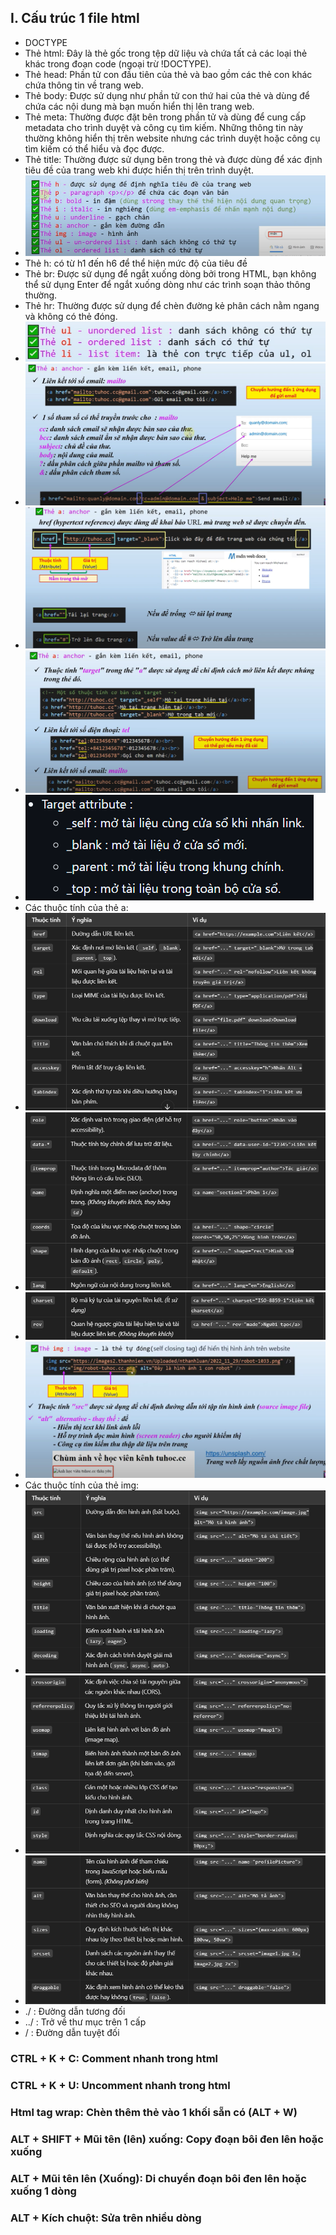 ## I. Cấu trúc 1 file html

- DOCTYPE
- Thẻ html: Đây là thẻ gốc trong tệp dữ liệu và chứa tất cả các loại thẻ khác trong đoạn code (ngoại trừ !DOCTYPE).
- Thẻ head: Phần tử con đầu tiên của thẻ <html> và bao gồm các thẻ con khác chứa thông tin về trang web.
- Thẻ body: Được sử dụng như phần tử con thứ hai của thẻ <html> và dùng để chứa các nội dung mà bạn muốn hiển thị lên trang web.
- Thẻ meta: Thường được đặt bên trong phần tử <head> và dùng để cung cấp metadata cho trình duyệt và công cụ tìm kiếm.
  Những thông tin này thường không hiển thị trên website nhưng các trình duyệt hoặc công cụ tìm kiếm có thể hiểu và đọc được.
- Thẻ title: Thường được sử dụng bên trong thẻ <head> và được dùng để xác định tiêu đề của trang web khi được hiển thị trên trình duyệt.
- ![alt text](image.png)
- Thẻ h: có từ h1 đến h6 để thể hiện mức độ của tiêu đề
- Thẻ br: Được sử dụng để ngắt xuống dòng bởi trong HTML, bạn không thể sử dụng Enter để ngắt xuống dòng như các trình soạn thảo thông thường.
- Thẻ hr: Thường được sử dụng để chèn đường kẻ phân cách nằm ngang và không có thẻ đóng.
- ![alt text](image-1.png)
- ![alt text](image-2.png)
- ![alt text](image-3.png)
- ![alt text](image-4.png)
- ![alt text](image-5.png)
- Các thuộc tính của thẻ a:
- ![alt text](image-6.png)
- ![alt text](image-7.png)
- ![alt text](image-8.png)
- ![alt text](image-9.png)
- Các thuộc tính của thẻ img:
- ![alt text](image-10.png)
- ![alt text](image-11.png)
- ![alt text](image-12.png)
- ./ : Đường dẫn tương đối
- ../ : Trở về thư mục trên 1 cấp
- / : Đường dẫn tuyệt đối

### CTRL + K + C: Comment nhanh trong html

### CTRL + K + U: Uncomment nhanh trong html

### Html tag wrap: Chèn thêm thẻ vào 1 khối sẵn có (ALT + W)

### ALT + SHIFT + Mũi tên (lên) xuống: Copy đoạn bôi đen lên hoặc xuống

### ALT + Mũi tên lên (Xuống): Di chuyển đoạn bôi đen lên hoặc xuống 1 dòng

### ALT + Kích chuột: Sửa trên nhiều dòng
